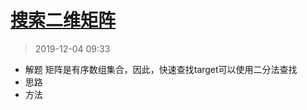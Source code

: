 # [搜索二维矩阵](https://leetcode-cn.com/problems/search-a-2d-matrix-ii/)
> 2019-12-04 09:33

- 解题
    矩阵是有序数组集合，因此，快速查找target可以使用二分法查找
- 思路
- 方法